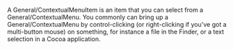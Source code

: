A General/ContextualMenuItem is an item that you can select from a General/ContextualMenu. You commonly can bring up a General/ContextualMenu by control-clicking (or right-clicking if you've got a multi-button mouse) on something, for instance a file in the Finder, or a text selection in a Cocoa application.